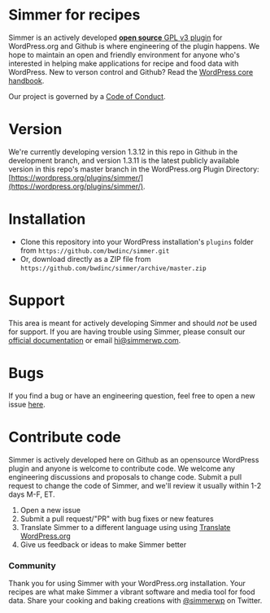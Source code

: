 # Simmer for recipes
Simmer is an actively developed [**open source** GPL v3 plugin](https://github.com/simmerwp/simmer/blob/master/license.txt) for WordPress.org and Github is where engineering of the plugin happens. We hope to maintain an open and friendly environment for anyone who's interested in helping make applications for recipe and food data with WordPress. New to verson control and Github? Read the [WordPress core handbook](https://make.wordpress.org/core/handbook/best-practices/commit-messages/).

Our project is governed by a [Code of Conduct](https://github.com/simmerwp/simmer/blob/master/CODE_OF_CONDUCT.md).

# Version
We're currently developing version 1.3.12 in this repo in Github in the development branch, and version 1.3.11 is the latest publicly available version in this repo's master branch in the WordPress.org Plugin Directory: [https://wordpress.org/plugins/simmer/](https://wordpress.org/plugins/simmer/). 

# Installation
 - Clone this repository into your WordPress installation's `plugins` folder from `https://github.com/bwdinc/simmer.git`
 - Or, download directly as a ZIP file from `https://github.com/bwdinc/simmer/archive/master.zip`

# Support
This area is meant for actively developing Simmer and should _not_ be used for support. If you are having trouble using Simmer, please consult our [official documentation](http://docs.simmerwp.com) or email [hi@simmerwp.com](mailto:hi@simmerwp.com). 

# Bugs
If you find a bug or have an engineering question, feel free to open a new issue [here](https://github.com/bwdinc/simmer/issues).

# Contribute code
Simmer is actively developed here on Github as an opensource WordPress plugin and anyone is welcome to contribute code. We welcome any engineering discussions and proposals to change code. Submit a pull request to change the code of Simmer, and we'll review it usually within 1-2 days M-F, ET. 

1. Open a new issue
2. Submit a pull request/"PR" with bug fixes or new features
3. Translate Simmer to a different language using using [Translate WordPress.org](https://translate.wordpress.org/projects/wp-plugins/simmer)
4. Give us feedback or ideas to make Simmer better

### Community
Thank you for using Simmer with your WordPress.org installation. Your recipes are what make Simmer a vibrant software and media tool for food data. Share your cooking and baking creations with [@simmerwp](https://twitter.com/simmerwp) on Twitter.
